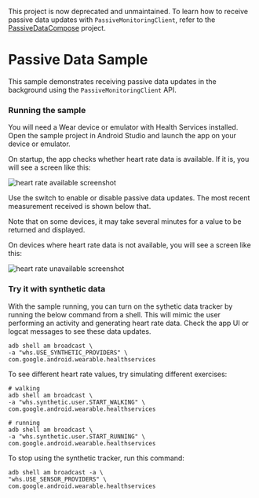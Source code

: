 This project is now deprecated and unmaintained. To learn how to receive passive data updates with 
`PassiveMonitoringClient`, refer to
the [PassiveDataCompose](https://github.com/android/health-samples/tree/main/health-services/PassiveDataCompose)
project.

# Passive Data Sample

This sample demonstrates receiving passive data updates in the background using the
`PassiveMonitoringClient` API.

### Running the sample

You will need a Wear device or emulator with Health Services installed. Open the sample project in
Android Studio and launch the app on your device or emulator.

On startup, the app checks whether heart rate data is available. If it is, you will see a screen
like this:

![heart rate available screenshot](screenshots/whs_passive_data_available.png)

Use the switch to enable or disable passive data updates. The most recent measurement received is
shown below that.

Note that on some devices, it may take several minutes for a value to be returned and displayed.

On devices where heart rate data is not available, you will see a screen like this:

![heart rate unavailable screenshot](screenshots/whs_passive_data_not_available.png)

### Try it with synthetic data

With the sample running, you can turn on the sythetic data tracker by running the below command from
a shell. This will mimic the user performing an activity and generating heart rate data. Check the
app UI or logcat messages to see these data updates.

```shell
adb shell am broadcast \
-a "whs.USE_SYNTHETIC_PROVIDERS" \
com.google.android.wearable.healthservices
```

To see different heart rate values, try simulating different exercises:
```shell
# walking
adb shell am broadcast \
-a "whs.synthetic.user.START_WALKING" \
com.google.android.wearable.healthservices

# running
adb shell am broadcast \
-a "whs.synthetic.user.START_RUNNING" \
com.google.android.wearable.healthservices
```

To stop using the synthetic tracker, run this command:
```shell
adb shell am broadcast -a \
"whs.USE_SENSOR_PROVIDERS" \
com.google.android.wearable.healthservices
```
